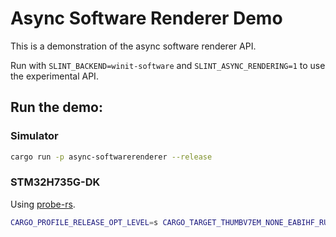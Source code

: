<!-- Copyright © SixtyFPS GmbH <info@slint.dev> ; SPDX-License-Identifier: MIT -->
# Async Software Renderer Demo

This is a demonstration of the async software renderer API.

Run with `SLINT_BACKEND=winit-software` and `SLINT_ASYNC_RENDERING=1` to use the experimental API.

## Run the demo:

### Simulator

```sh
cargo run -p async-softwarerenderer --release
```

### STM32H735G-DK

Using [probe-rs](https://probe.rs).

```sh
CARGO_PROFILE_RELEASE_OPT_LEVEL=s CARGO_TARGET_THUMBV7EM_NONE_EABIHF_RUNNER="probe-rs run --chip STM32H735IGKx" cargo run -p async-softwarerenderer --no-default-features  --features=mcu-board-support/stm32h735g,renderer-experimental-software --target=thumbv7em-none-eabihf --release
```

